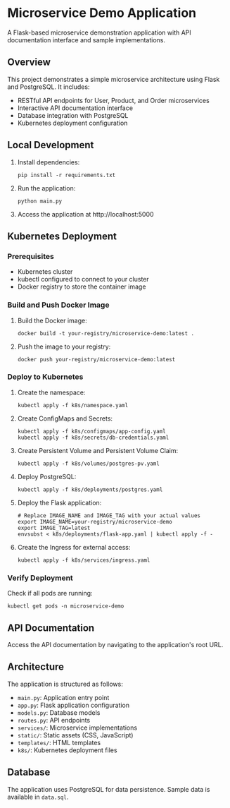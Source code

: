 # Microservice Demo Application

A Flask-based microservice demonstration application with API documentation interface and sample implementations.

## Overview

This project demonstrates a simple microservice architecture using Flask and PostgreSQL. It includes:

- RESTful API endpoints for User, Product, and Order microservices
- Interactive API documentation interface
- Database integration with PostgreSQL
- Kubernetes deployment configuration

## Local Development

1. Install dependencies:
   ```
   pip install -r requirements.txt
   ```

2. Run the application:
   ```
   python main.py
   ```

3. Access the application at http://localhost:5000

## Kubernetes Deployment

### Prerequisites

- Kubernetes cluster
- kubectl configured to connect to your cluster
- Docker registry to store the container image

### Build and Push Docker Image

1. Build the Docker image:
   ```
   docker build -t your-registry/microservice-demo:latest .
   ```

2. Push the image to your registry:
   ```
   docker push your-registry/microservice-demo:latest
   ```

### Deploy to Kubernetes

1. Create the namespace:
   ```
   kubectl apply -f k8s/namespace.yaml
   ```

2. Create ConfigMaps and Secrets:
   ```
   kubectl apply -f k8s/configmaps/app-config.yaml
   kubectl apply -f k8s/secrets/db-credentials.yaml
   ```

3. Create Persistent Volume and Persistent Volume Claim:
   ```
   kubectl apply -f k8s/volumes/postgres-pv.yaml
   ```

4. Deploy PostgreSQL:
   ```
   kubectl apply -f k8s/deployments/postgres.yaml
   ```

5. Deploy the Flask application:
   ```
   # Replace IMAGE_NAME and IMAGE_TAG with your actual values
   export IMAGE_NAME=your-registry/microservice-demo
   export IMAGE_TAG=latest
   envsubst < k8s/deployments/flask-app.yaml | kubectl apply -f -
   ```

6. Create the Ingress for external access:
   ```
   kubectl apply -f k8s/services/ingress.yaml
   ```

### Verify Deployment

Check if all pods are running:
```
kubectl get pods -n microservice-demo
```

## API Documentation

Access the API documentation by navigating to the application's root URL.

## Architecture

The application is structured as follows:

- `main.py`: Application entry point
- `app.py`: Flask application configuration
- `models.py`: Database models
- `routes.py`: API endpoints
- `services/`: Microservice implementations
- `static/`: Static assets (CSS, JavaScript)
- `templates/`: HTML templates
- `k8s/`: Kubernetes deployment files

## Database

The application uses PostgreSQL for data persistence. Sample data is available in `data.sql`.